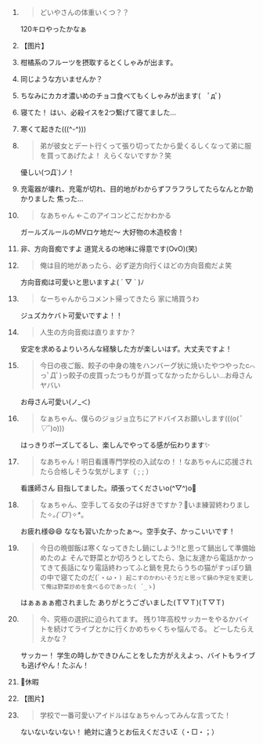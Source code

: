 1. > どいやさんの体重いくつ？？

   120キロやったかなぁ 

2. 【图片】

3. 柑橘系のフルーツを摂取するとくしゃみが出ます。

4. 同じような方いませんか？

5. ちなみにカカオ濃いめのチョコ食べてもくしゃみが出ます(　ﾟдﾟ)

6. 寝てた！ はい、必殺イスを2つ繋げて寝てました…

7. 寒くて起きた(((^-^)))

8. > 弟が彼女とデート行くって張り切ってたから愛くるしくなって弟に服を買ってあげたよ！ えらくないですか？笑

   優しい(つД`)ノ！

9. 充電器が壊れ、充電が切れ、目的地がわからずフラフラしてたらなんとか助かりました 焦った…

10. > なあちゃん ←このアイコンどこだかわかる

    ガールズルールのMVロケ地だ〜 大好物の木造校舎！

11. 非、方向音痴ですよ 道覚えるの地味に得意です(OvO)(笑)

12. > 俺は目的地があったら、必ず逆方向行くほどの方向音痴だよ笑

    方向音痴は可愛いと思いますよ( ´ ▽ ` )ﾉ

13. > なーちゃんからコメント帰ってきたら 家に鳩買うわ

    ジュズカケバト可愛いですよ！！

14. > 人生の方向音痴は直りますか？

    安定を求めるよりいろんな経験した方が楽しいはず。大丈夫ですよ！

15. > 今日の夜ご飯、餃子の中身の塊をハンバーグ状に焼いたやつやったc⌒っﾟДﾟ)っ餃子の皮買ったつもりが買ってなかったからしい…お母さんヤバい

    お母さん可愛い(ノ_＜)

16. > なぁちゃん、僕らのジョジョ立ちにアドバイスお願いします(((o(*ﾟ▽ﾟ*)o)))

    はっきりポーズしてるし、楽しんでやってる感が伝わります✨

17. > なあちゃん！明日看護専門学校の入試なの！！なあちゃんに応援されたら合格しそうな気がします（ ; ; ）

    看護師さん 目指してました。頑張ってくださいo(^▽^)o🚩

18. > なぁちゃん、空手してる女の子は好きですか？💏いま練習終わりました✧*｡(ˊᗜˋ*)✧*｡

    お疲れ様😄😄 ななも習いたかったぁ〜。空手女子、かっこいいです！

19. > 今日の晩御飯は寒くなってきたし鍋にしよう‼と思って鍋出して準備始めたのよ そんで野菜とか切ろうとしてたら、急に友達から電話かかってきて長話になり電話終わってふと鍋を見たらうちの猫がすっぽり鍋の中で寝てたのだ(´・ω・`) 起こすのかわいそうだと思って鍋の予定を変更して俺は野菜炒めを食べるのであった( ´_ゝ`)

    はぁぁぁぁ癒されました ありがとうございました(Ｔ▽Ｔ)(Ｔ▽Ｔ)

20. > 今、究極の選択に迫られてます。 残り1年高校サッカーをやるかバイトを続けてライブとかに行くかめちゃくちゃ悩んでる。 どーしたらええかな？

    サッカー！ 学生の時しかできひんことをした方がええよっ、バイトもライブも逃げやん！たぶん！

21. 👀休暇

22. 【图片】

23. > 学校で一番可愛いアイドルはなぁちゃんってみんな言ってた！

    ないないないない！ 絶対に違うとお伝えくださいΣ（・□・；）